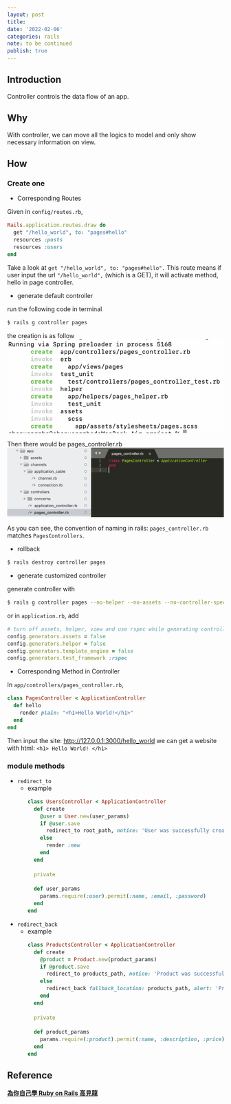 ```yaml
---
layout: post
title:
date: '2022-02-06'
categories: rails
note: to be continued
publish: true
---
```


## Introduction

Controller controls the data flow of an app.

## Why

With controller, we can move all the logics to model and only show necessary information on view.

## How

### Create one

* Corresponding Routes

Given in `config/routes.rb`,

```ruby
Rails.application.routes.draw do  
  get "/hello_world", to: "pages#hello"  
  resources :posts  
  resources :users  
end
```

Take a look at `get "/hello_world", to: "pages#hello".` This route means if user input the url `"/hello_world",` (which is a GET), it will activate method, hello in page controller.

* generate default controller

run the following code in terminal

```bash
$ rails g controller pages
```

the creation is as follow
<img src="/assets/img/1__KF3mFWIOzrQ9v7Mt241sAQ.png" alt="">

Then there would be pages_controller.rb
<img src="/assets/img/1__1GPk5ECjq6b7Fr6FruXmFg.png" alt="">

As you can see, the convention of naming in rails: `pages_controller.rb` matches `PagesControllers`.

  * rollback
  
  ```bash
  $ rails destroy controller pages
  ```

* generate customized controller

generate controller with

```bash
$ rails g controller pages --no-helper --no-assets --no-controller-specs --no-view-specs
```

or in `application.rb`, add

```ruby
# turn off assets, helper, view and use rspec while generating controllers
config.generators.assets = false
config.generators.helper = false
config.generators.template_engine = false
config.generators.test_framework :rspec
```

* Corresponding Method in Controller

In `app/controllers/pages_controller.rb`,

```ruby
class PagesController < ApplicationController  
  def hello  
    render plain: "<h1>Hello World!</h1>"  
  end  
end
```

Then input the site: http://127.0.0.1:3000/hello_world we can get a website with html: `<h1> Hello World! </h1>`

### module methods

* `redirect_to`
  * example
    ```ruby
    class UsersController < ApplicationController
      def create
        @user = User.new(user_params)
        if @user.save
          redirect_to root_path, notice: 'User was successfully created.'
        else
          render :new
        end
      end
    
      private
    
      def user_params
        params.require(:user).permit(:name, :email, :password)
      end
    end
    ```
* `redirect_back`
  * example
    ```ruby
    class ProductsController < ApplicationController
      def create
        @product = Product.new(product_params)
        if @product.save
          redirect_to products_path, notice: 'Product was successfully created.'
        else
          redirect_back fallback_location: products_path, alert: 'Product creation failed.'
        end
      end
    
      private
    
      def product_params
        params.require(:product).permit(:name, :description, :price)
      end
    end
    ```

## Reference

[**為你自己學 Ruby on Rails 高見龍**](https://railsbook.tw/)
